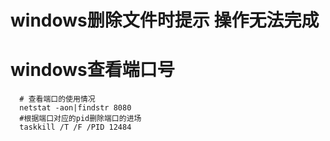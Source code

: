# windows删除文件时提示 操作无法完成


# windows查看端口号

```shell
  # 查看端口的使用情况
  netstat -aon|findstr 8080
  #根据端口对应的pid删除端口的进场
  taskkill /T /F /PID 12484
```